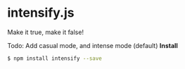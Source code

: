 # intensify.js

Make it true, make it false!

Todo: Add casual mode, and intense mode (default)
**Install**
```bash
$ npm install intensify --save
```